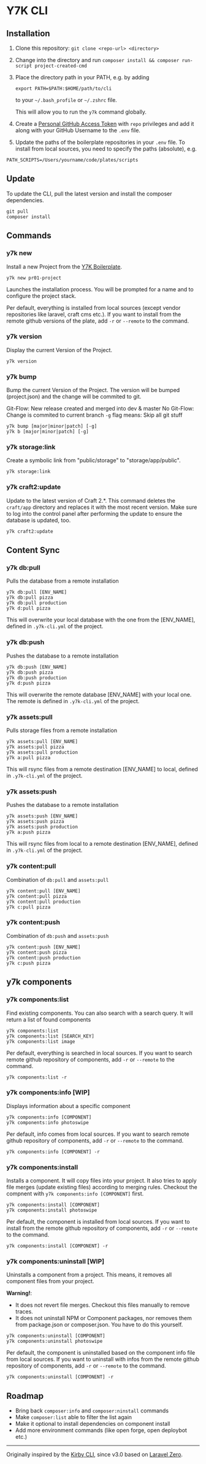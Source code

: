 # Y7K CLI

## Installation

1. Clone this repository: `git clone <repo-url> <directory>`

2. Change into the  directory and run `composer install && composer run-script project-created-cmd`

3. Place the directory path in your PATH, e.g. by adding
    ```
    export PATH=$PATH:$HOME/path/to/cli
    ```
    to your `~/.bash_profile` or `~/.zshrc` file.
    
    This will allow you to run the `y7k` command globally.

4. Create a [Personal GitHub Access Token](https://github.com/settings/tokens) with `repo` privileges and add it along with your GitHub Username to the `.env` file.

5. Update the paths of the boilerplate repositories in your `.env` file. To install from local sources, you need to specify the paths (absolute), e.g.

`PATH_SCRIPTS=/Users/yourname/code/plates/scripts`


## Update

To update the CLI, pull the latest version and install the composer dependencies.
```
git pull
composer install
```

## Commands

### y7k new

Install a new Project from the [Y7K Boilerplate](https://github.com/Y7K/plate).

```
y7k new pr01-project
```

Launches the installation process. You will be prompted for a name and to configure the project stack.

Per default, everything is installed from local sources (except vendor repositories like laravel, craft cms etc.). If you want to install from the remote github versions of the plate, add `-r` or `--remote` to the command.

### y7k version 

Display the current Version of the Project.

```
y7k version
```

### y7k bump 

Bump the current Version of the Project. The version will be bumped (project.json) and the change will be commited to git.

Git-Flow: New release created and merged into dev & master
No Git-Flow: Change is commited to current branch
`-g` flag means: Skip all git stuff

```
y7k bump [major|minor|patch] [-g]
y7k b [major|minor|patch] [-g]
```


### y7k storage:link 

Create a symbolic link from "public/storage" to "storage/app/public".

```
y7k storage:link 
```

### y7k craft2:update 

Update to the latest version of Craft 2.*.
This command deletes the `craft/app` directory and replaces it with the most recent version. Make sure to log into the control panel after performing the update to ensure the database is updated, too.

```
y7k craft2:update
```


## Content Sync

### y7k db:pull
Pulls the database from a remote installation

```
y7k db:pull [ENV_NAME]
y7k db:pull pizza
y7k db:pull production
y7k d:pull pizza
```

This will overwrite your local database with the one from the [ENV_NAME], defined in `.y7k-cli.yml` of the project.

### y7k db:push
Pushes the database to a remote installation

```
y7k db:push [ENV_NAME]
y7k db:push pizza
y7k db:push production
y7k d:push pizza
```

This will overwrite the remote database [ENV_NAME] with your local one. The remote is defined in `.y7k-cli.yml` of the project.

### y7k assets:pull
Pulls storage files from a remote installation

```
y7k assets:pull [ENV_NAME]
y7k assets:pull pizza
y7k assets:pull production
y7k a:pull pizza
```

This will rsync files from a remote destination [ENV_NAME] to local, defined in `.y7k-cli.yml` of the project.


### y7k assets:push
Pushes the database to a remote installation

```
y7k assets:push [ENV_NAME]
y7k assets:push pizza
y7k assets:push production
y7k a:push pizza
```

This will rsync files from local to a remote destination [ENV_NAME], defined in `.y7k-cli.yml` of the project.


### y7k content:pull
Combination of `db:pull` and `assets:pull`

```
y7k content:pull [ENV_NAME]
y7k content:pull pizza
y7k content:pull production
y7k c:pull pizza
```



### y7k content:push
Combination of `db:push` and `assets:push`

```
y7k content:push [ENV_NAME]
y7k content:push pizza
y7k content:push production
y7k c:push pizza
```


## y7k components

### y7k components:list

Find existing components. You can also search with a search query. It will return a list of found components


```
y7k components:list
y7k components:list [SEARCH_KEY]
y7k components:list image
```

Per default, everything is searched in local sources. If you want to search remote github repository of components, add `-r` or `--remote` to the command.

```
y7k components:list -r
```


### y7k components:info \[WIP\]
Displays information about a specific component


```
y7k components:info [COMPONENT]
y7k components:info photoswipe
```

Per default, info comes from local sources. If you want to search remote github repository of components, add `-r` or `--remote` to the command.

```
y7k components:info [COMPONENT] -r
```


### y7k components:install
Installs a component. It will copy files into your project. It also tries to apply file merges (update existing files) according to merging rules. Checkout the compnent with `y7k components:info [COMPONENT]` first.


```
y7k components:install [COMPONENT]
y7k components:install photoswipe
```

Per default, the component is installed from local sources. If you want to install from the remote github repository of components, add `-r` or `--remote` to the command.

```
y7k components:install [COMPONENT] -r
```


### y7k components:uninstall \[WIP\]
Uninstalls a component from a project. This means, it removes all component files from your project.

**Warning!**:

- It does not revert file merges. Checkout this files manually to remove traces.
- It does not uninstall NPM or Component packages, nor removes them from package.json or composer.json. You have to do this yourself.


```
y7k components:uninstall [COMPONENT]
y7k components:uninstall photoswipe
```

Per default, the component is uninstalled based on the component info file from local sources. If you want to uninstall with infos from the remote github repository of components, add `-r` or `--remote` to the command.

```
y7k components:uninstall [COMPONENT] -r
```


## Roadmap

* Bring back `composer:info` and `composer:ninstall` commands
* Make `composer:list` able to filter the list again
* Make it optional to install dependencies on component install
* Add more environment commands (like open forge, open deploybot etc.)

-----

Originally inspired by the [Kirby CLI](https://github.com/getkirby/cli), since v3.0 based on [Laravel Zero](http://laravel-zero.com/). 

